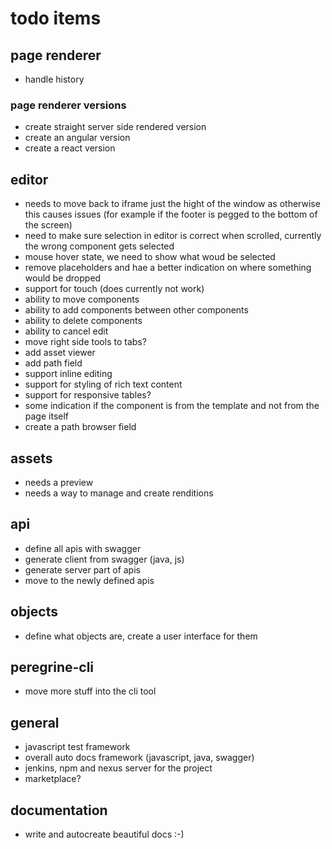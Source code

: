 # todo items

## page renderer

- handle history

### page renderer versions

- create straight server side rendered version
- create an angular version
- create a react version

## editor

- needs to move back to iframe just the hight of the window as otherwise this 
causes issues (for example if the footer is pegged to the bottom of the screen)
- need to make sure selection in editor is correct when scrolled, currently the wrong
component gets selected
- mouse hover state, we need to show what woud be selected
- remove placeholders and hae a better indication on where something would be dropped
- support for touch (does currently not work)
- ability to move components
- ability to add components between other components
- ability to delete components
- ability to cancel edit
- move right side tools to tabs?
- add asset viewer
- add path field
- support inline editing
- support for styling of rich text content
- support for responsive tables? 
- some indication if the component is from the template and not from the page itself
- create a path browser field

## assets

- needs a preview
- needs a way to manage and create renditions

## api 

- define all apis with swagger
- generate client from swagger (java, js) 
- generate server part of apis
- move to the newly defined apis

## objects

- define what objects are, create a user interface for them

## peregrine-cli

- move more stuff into the cli tool

## general 

- javascript test framework
- overall auto docs framework (javascript, java, swagger)
- jenkins, npm and nexus server for the project
- marketplace? 

## documentation

- write and autocreate beautiful docs :-)
 